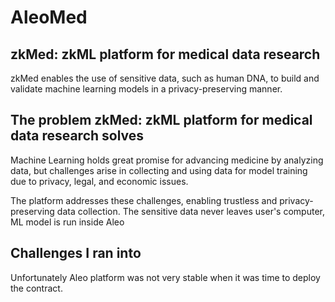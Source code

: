 # AleoMed


## zkMed: zkML platform for medical data research
zkMed enables the use of sensitive data, such as human DNA, to build and validate machine learning models in a privacy-preserving manner.

## The problem zkMed: zkML platform for medical data research solves
Machine Learning holds great promise for advancing medicine by analyzing data, but challenges arise in collecting and using data for model training due to privacy, legal, and economic issues.

The platform addresses these challenges, enabling trustless and privacy-preserving data collection. The sensitive data never leaves user's computer, ML model is run inside Aleo

## Challenges I ran into
Unfortunately Aleo platform was not very stable when it was time to deploy the contract.
